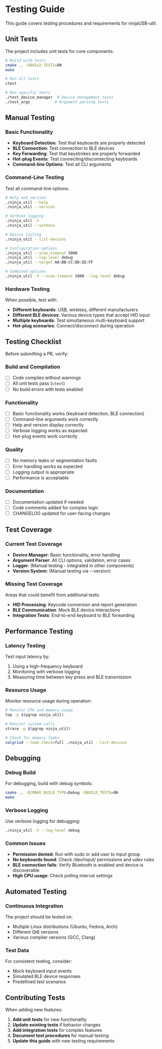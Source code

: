 # Testing Guide

This guide covers testing procedures and requirements for ninjaUSB-util.

## Unit Tests

The project includes unit tests for core components:

```bash
# Build with tests
cmake .. -DBUILD_TESTS=ON
make

# Run all tests
ctest

# Run specific tests
./test_device_manager  # Device management tests
./test_args           # Argument parsing tests
```

## Manual Testing

### Basic Functionality

- **Keyboard Detection**: Test that keyboards are properly detected
- **BLE Connection**: Test connection to BLE devices
- **Key Forwarding**: Test that keystrokes are properly forwarded
- **Hot-plug Events**: Test connecting/disconnecting keyboards
- **Command-line Options**: Test all CLI arguments

### Command-Line Testing

Test all command-line options:

```bash
# Help and version
./ninja_util --help
./ninja_util --version

# Verbose logging
./ninja_util -V
./ninja_util --verbose

# Device listing
./ninja_util --list-devices

# Configuration options
./ninja_util --scan-timeout 5000
./ninja_util --log-level debug
./ninja_util --target AA:BB:CC:DD:EE:FF

# Combined options
./ninja_util -V --scan-timeout 5000 --log-level debug
```

### Hardware Testing

When possible, test with:

- **Different keyboards**: USB, wireless, different manufacturers
- **Different BLE devices**: Various device types that accept HID input
- **Multiple keyboards**: Test simultaneous multi-keyboard support
- **Hot-plug scenarios**: Connect/disconnect during operation

## Testing Checklist

Before submitting a PR, verify:

### Build and Compilation
- [ ] Code compiles without warnings
- [ ] All unit tests pass (`ctest`)
- [ ] No build errors with tests enabled

### Functionality
- [ ] Basic functionality works (keyboard detection, BLE connection)
- [ ] Command-line arguments work correctly
- [ ] Help and version display correctly
- [ ] Verbose logging works as expected
- [ ] Hot-plug events work correctly

### Quality
- [ ] No memory leaks or segmentation faults
- [ ] Error handling works as expected
- [ ] Logging output is appropriate
- [ ] Performance is acceptable

### Documentation
- [ ] Documentation updated if needed
- [ ] Code comments added for complex logic
- [ ] CHANGELOG updated for user-facing changes

## Test Coverage

### Current Test Coverage

- **Device Manager**: Basic functionality, error handling
- **Argument Parser**: All CLI options, validation, error cases
- **Logger**: (Manual testing - integrated in other components)
- **Version System**: (Manual testing via --version)

### Missing Test Coverage

Areas that could benefit from additional tests:

- **HID Processing**: Keycode conversion and report generation
- **BLE Communication**: Mock BLE device interactions
- **Integration Tests**: End-to-end keyboard to BLE forwarding

## Performance Testing

### Latency Testing

Test input latency by:

1. Using a high-frequency keyboard
2. Monitoring with verbose logging
3. Measuring time between key press and BLE transmission

### Resource Usage

Monitor resource usage during operation:

```bash
# Monitor CPU and memory usage
top -p $(pgrep ninja_util)

# Monitor system calls
strace -p $(pgrep ninja_util)

# Check for memory leaks
valgrind --leak-check=full ./ninja_util --list-devices
```

## Debugging

### Debug Build

For debugging, build with debug symbols:

```bash
cmake .. -DCMAKE_BUILD_TYPE=Debug -DBUILD_TESTS=ON
make
```

### Verbose Logging

Use verbose logging for debugging:

```bash
./ninja_util -V --log-level debug
```

### Common Issues

- **Permission denied**: Run with sudo or add user to input group
- **No keyboards found**: Check /dev/input/ permissions and udev rules
- **BLE connection fails**: Verify Bluetooth is enabled and device is discoverable
- **High CPU usage**: Check polling interval settings

## Automated Testing

### Continuous Integration

The project should be tested on:

- Multiple Linux distributions (Ubuntu, Fedora, Arch)
- Different Qt6 versions
- Various compiler versions (GCC, Clang)

### Test Data

For consistent testing, consider:

- Mock keyboard input events
- Simulated BLE device responses
- Predefined test scenarios

## Contributing Tests

When adding new features:

1. **Add unit tests** for new functionality
2. **Update existing tests** if behavior changes
3. **Add integration tests** for complex features
4. **Document test procedures** for manual testing
5. **Update this guide** with new testing requirements
